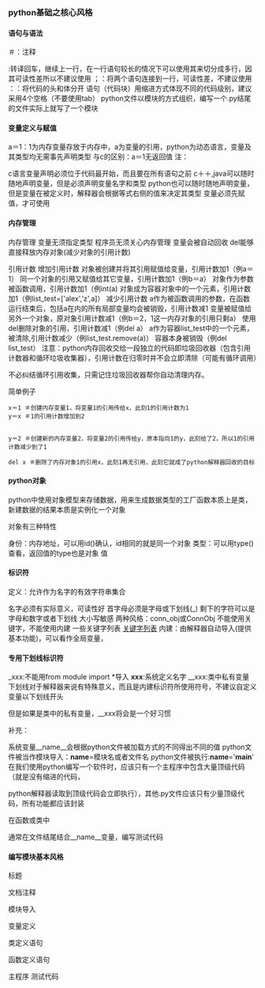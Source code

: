 ### python基础之核心风格

#### 语句与语法
＃：注释

\:转译回车，继续上一行，在一行语句较长的情况下可以使用其来切分成多行，因其可读性差所以不建议使用
；：将两个语句连接到一行，可读性差，不建议使用
：：将代码的头和体分开
语句（代码块）用缩进方式体现不同的代码级别，建议采用4个空格（不要使用tab）
python文件以模块的方式组织，编写一个.py结尾的文件实际上就写了一个模块

#### 变量定义与赋值

a＝1：1为内存变量存放于内存中，a为变量的引用，python为动态语言，变量及其类型均无需事先声明类型
与c的区别：a＝1无返回值
注：

c语言变量声明必须位于代码最开始，而且要在所有语句之前
c＋＋,java可以随时随地声明变量，但是必须声明变量名字和类型
python也可以随时随地声明变量，但是变量在被定义时，解释器会根据等式右侧的值来决定其类型
变量必须先赋值，才可使用

#### 内存管理

内存管理
变量无须指定类型
程序员无须关心内存管理
变量会被自动回收
del能够直接释放内存对象(减少对象的引用计数)

引用计数
增加引用计数
对象被创建并将其引用赋值给变量，引用计数加1（例a＝1）
同一个对象的引用又赋值给其它变量，引用计数加1（例b＝a）
对象作为参数被函数调用，引用计数加1（例int(a)
对象成为容器对象中的一个元素，引用计数加1（例list_test=['alex','z',a]）
减少引用计数
a作为被函数调用的参数，在函数运行结束后，包括a在内的所有局部变量均会被销毁，引用计数减1
变量被赋值给另外一个对象，原对象引用计数减1（例b＝2，1这一内存对象的引用只剩a）
使用del删除对象的引用，引用计数减1（例del a）
a作为容器list_test中的一个元素，被清除,引用计数减少（例list_test.remove(a)）
容器本身被销毁（例del list_test） 
注意：python内存回收交给一段独立的代码即垃圾回收器（包含引用计数器和循环垃圾收集器），引用计数在归零时并不会立即清除（可能有循环调用）

不必纠结循环引用收集，只需记住垃圾回收器帮你自动清理内存。

简单例子

```
x＝1 ＃创建内存变量1，将变量1的引用传给x，此刻1的引用计数为1
y＝x ＃1的引用计数增加到2


y＝2 ＃创建新的内存变量2，将变量2的引用传给y，原本指向1的y，此刻给了2，所以1的引用计数减少到了1

del x ＃删除了内存对象1的引用x，此刻1再无引用，此刻它就成了python解释器回收的目标
```

#### python对象
python中使用对象模型来存储数据，用来生成数据类型的工厂函数本质上是类，新建数据的结果本质是实例化一个对象

对象有三种特性

身份：内存地址，可以用id()确认，id相同的就是同一个对象
类型：可以用type()查看，返回值的type也是对象
值

#### 标识符

定义：允许作为名字的有效字符串集合

名字必须有实际意义，可读性好
首字母必须是字母或下划线(_)
剩下的字符可以是字母和数字或者下划线
大小写敏感
两种风格：conn_obj或ConnObj
不能使用关键字，不能使用内建
一些关键字列表
[关键字列表](https://images2015.cnblogs.com/blog/1036857/201610/1036857-20161007211839207-47920036.png/)
内建：由解释器自动导入(提供基本功能)，可以看作全局变量，

#### 专用下划线标识符
_xxx:不能用from module import *导入
__xxx__:系统定义名字
__xxx:类中私有变量
下划线对于解释器来说有特殊意义，而且是内建标识符所使用符号，不建议自定义变量以下划线开头

但是如果是类中的私有变量，__xxx将会是一个好习惯

补充：

系统变量__name__会根据python文件被加载方式的不同得出不同的值
python文件被当作模块导入：__name__=模块名或者文件名
python文件被执行:__name__='__main__'
在我们使用python编写一个软件时，应该只有一个主程序中包含大量顶级代码（就是没有缩进的代码，

python解释器读取到顶级代码会立即执行），其他.py文件应该只有少量顶级代码，所有功能都应该封装

在函数或类中

通常在文件结尾结合__name__变量，编写测试代码 

#### 编写模块基本风格
标题

文档注释

模块导入

变量定义

类定义语句

函数定义语句

主程序
测试代码
